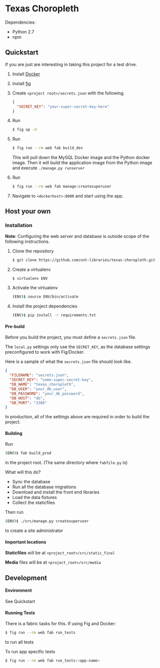 # Texas Choropleth

Dependencies:

* Python 2.7
* npm

## Quickstart

If you are just are interesting in taking this project for a test drive. 

1. Install [Docker](http://docker.com)
2. Install [fig](http://fig.sh)
3. Create `<project root>/secrets.json` with the following.

    ```json
    {
      "SECRET_KEY": "your-super-secret-key-here"
    }
    ```

3. Run

    ```sh
    $ fig up -d
    ```
4. Run 

    ```sh
    $ fig run --rm web fab build_dev
    ```
    This will pull down the MySQL Docker image and the Python docker image. Then it will build the application image from the Python image and execute `./manage.py runserver`

5. Run 

    ```sh
    $ fig run --rm web fab manage:createsuperuser
    ```

6. Navigate to `<dockerhost>:8000` and start using the app.

## Host your own
### Installation

__Note__: Configuring the web server and database is outside scope of the following instructions.

1. Clone the repository

    ```sh
    $ git clone https://github.com/unt-libraries/texas-choropleth.git
    ```

2. Create a virtualenv

    ```sh
    $ virtualenv ENV
    ```

3. Activate the virtualenv

    ```sh
   (ENV)$ source ENV/bin/activate
    ```
4. Install the project dependencies

    ```sh
    (ENV)$ pip install -r requirements.txt
    ```

#### Pre-build

Before you build the project, you must define a `secrets.json` file. 

The `local.py` settings only use the `SECRET_KEY`, as the database settings preconfigured to work with Fig/Docker.

Here is a sample of what the `secrets.json` file should look like.

```json
{
  "FILENAME": "secrets.json",
  "SECRET_KEY": "some-super-secret-key",
  "DB_NAME": "texas_choropleth",
  "DB_USER": "your_db_user",
  "DB_PASSWORD": "your_db_password",
  "DB_HOST": "db",
  "DB_PORT": "3306"
}
```

In production, all of the settings above are required in order to build the project.


#### Building

Run 

```sh
(ENV)$ fab build_prod
```

in the project root. (The same directory where `fabfile.py` is)

What will this do?

- Sync the database
- Run all the database migrations
- Download and install the front end libraries
- Load the data fixtures
- Collect the staticfiles

Then run 

```sh
(ENV)$ ./src/manage.py createsuperuser 
```

to create a site administrator

#### Important locations

__Staticfiles__ will be at `<project_root>/src/static_final`

__Media__ files will be at `<project_root>/src/media`


## Development

#### Environment

See Quickstart

#### Running Tests

There is a fabric tasks for this. If using Fig and Docker:

```sh
$ fig run --rm web fab run_tests
```
to run all tests

To run app specific tests

```sh
$ fig run --rm web fab run_tests:<app-name>
```

